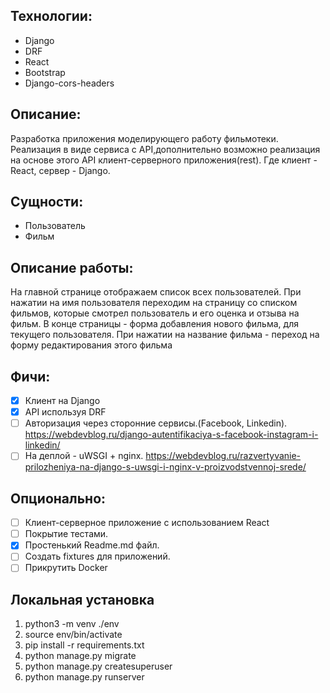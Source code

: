 ## Технологии:
* Django
* DRF
* React
* Bootstrap
* Django-cors-headers

## Описание:
Разработка приложения моделирующего работу фильмотеки. Реализация в виде сервиса с API,дополнительно возможно реализация 
на основе этого API клиент-серверного приложения(rest). Где клиент - React, сервер - Django.

## Сущности: 
* Пользователь 
* Фильм

## Описание работы:
На главной странице отображаем список всех пользователей. При нажатии на имя пользователя переходим на страницу со 
списком фильмов, которые смотрел пользователь и его оценка и отзыва на фильм.  В конце страницы - форма добавления нового фильма,
для текущего пользователя. При нажатии на название фильма - переход на форму редактирования этого фильма

## Фичи:
+ [x] Клиент на Django
+ [x] API используя DRF
+ [ ] Авторизация через сторонние сервисы.(Facebook, Linkedin). https://webdevblog.ru/django-autentifikaciya-s-facebook-instagram-i-linkedin/
+ [ ] На деплой - uWSGI + nginx. https://webdevblog.ru/razvertyvanie-prilozheniya-na-django-s-uwsgi-i-nginx-v-proizvodstvennoj-srede/ 

## Опционально:
+ [ ] Клиент-серверное приложение с использованием React
+ [ ] Покрытие тестами.
+ [x] Простенький Readme.md файл. 
+ [ ] Создать fixtures для приложений.
+ [ ] Прикрутить Docker

## Локальная установка
1) python3 -m venv ./env
2) source env/bin/activate
3) pip install -r requirements.txt
4) python manage.py migrate
5) python manage.py createsuperuser
6) python manage.py runserver

